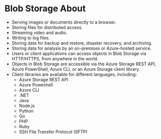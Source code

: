# Blob Storage About 
- Serving images or documents directly to a browser.
- Storing files for distributed access.
- Streaming video and audio.
- Writing to log files.
- Storing data for backup and restore, disaster recovery, and archiving.
- Storing data for analysis by an on-premises or Azure-hosted service.
- Users or client applications can access objects in Blob Storage via HTTP/HTTPS, from anywhere in the world.
- Objects in Blob Storage are accessible via the Azure Storage REST API, Azure PowerShell, Azure CLI, or an Azure Storage client library. 
- Client libraries are available for different languages, including:
    - Azure Storage REST API
    - Azure Poweshell
    - Azure CLI
    - .NET
    - Java
    - Node.js
    - Python
    - Go
    - PHP
    - Ruby
    - SSH File Transfer Protocol (SFTP)